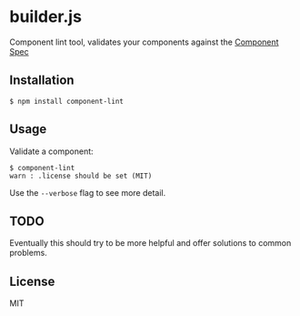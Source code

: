 builder.js
==========

Component lint tool, validates your components against the 
[Component Spec](https://github.com/component/component/wiki/Spec)

Installation
------------

    $ npm install component-lint
    
Usage
-----
Validate a component:

    $ component-lint 
    warn : .license should be set (MIT)

Use the `--verbose` flag to see more detail.

TODO
----
Eventually this should try to be more helpful and offer solutions
to common problems. 

License 
-------

MIT